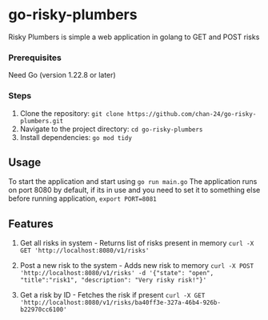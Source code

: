 # go-risky-plumbers
Risky Plumbers is simple a web application in golang to GET and POST risks

### Prerequisites
Need Go (version 1.22.8 or later)

### Steps
1. Clone the repository:
    `git clone https://github.com/chan-24/go-risky-plumbers.git`
2. Navigate to the project directory:
    `cd go-risky-plumbers`
3. Install dependencies:
    `go mod tidy`

## Usage
To start the application and start using
    `go run main.go`
The application runs on port 8080 by default, if its in use and you need to set it to something else before running application,
    `export PORT=8081`

## Features
1. Get all risks in system - Returns list of risks present in memory
    `curl -X GET 'http://localhost:8080/v1/risks'`
    
2. Post a new risk to the system - Adds new risk to memory
    `curl -X POST 'http://localhost:8080/v1/risks' -d '{"state": "open", "title":"risk1", "description": "Very risky risk!"}'`

3. Get a risk by ID - Fetches the risk if present
     `curl -X GET 'http://localhost:8080/v1/risks/ba40ff3e-327a-46b4-926b-b22970cc6100'`
